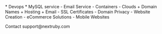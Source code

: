 <body>
* Devops
* MySQL service
- Email Service
- Containers
- Clouds
+ Domain Names
+ Hosting
+ Email
- SSL Certificates
- Domain Privacy
- Website Creation
- eCommerce Solutions
- Mobile Websites
<p/>
  Contact support@nextruby.com
</body>
